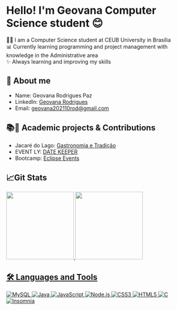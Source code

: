 # Hello! I'm Geovana Computer Science student 😊

👩‍🎓 I am a Computer Science student at CEUB University in Brasília<br>
📊 Currently learning programming and project management with knowledge in the Administrative area<br>
✨ Always learning and improving my skills


## 💬 About me
- Name: Geovana Rodrigues Paz
- LinkedIn: [Geovana Rodrigues](https://www.linkedin.com/in/geovana-rodrigues-a878ab250/)
- Email: geovana202110rod@gmail.com


## 📚🤝 Academic projects & Contributions
- Jacaré do Lago: [Gastronomia e Tradição](https://github.com/Mayrton777/Projeto_jacare)
- EVENT LY: [DATE KEEPER](https://github.com/geovanards/EventLy)
- Bootcamp: [Eclipse Events](https://github.com/geovanards/bootcamp)

 ## 📈Git Stats
 <a href="https://github.com/geovanards">
  <img height="180em" src="https://github-readme-stats.vercel.app/api?username=geovanards&show_icons=true&theme=nightowl&include_all_commits=true&count_private=true"/>
  <img height="180em" src="https://github-readme-stats.vercel.app/api/top-langs/?username=geovanards&layout=compact&langs_count=7&theme=nightowl"/>


<br>


## 🛠️ Languages and Tools

![MySQL](https://img.shields.io/badge/MySQL-005C84?style=for-the-badge&logo=mysql&logoColor=white)
![Java](https://img.shields.io/badge/java-%23ED8B00.svg?style=for-the-badge&logo=openjdk&logoColor=white)
![JavaScript](https://img.shields.io/badge/JavaScript-F7DF1E?style=for-the-badge&logo=javascript&logoColor=323330)
![Node.js](https://img.shields.io/badge/Node.js-339933?style=for-the-badge&logo=node.js&logoColor=white)
![CSS3](https://img.shields.io/badge/CSS3-1572B6?style=for-the-badge&logo=css3&logoColor=white)
![HTML5](https://img.shields.io/badge/HTML5-E34F26?style=for-the-badge&logo=html5&logoColor=white)
![C](https://img.shields.io/badge/C-00599C?style=for-the-badge&logo=c&logoColor=white)
![Insomnia](https://img.shields.io/badge/Insomnia-4000BF?style=for-the-badge&logo=insomnia&logoColor=white)




<br>
